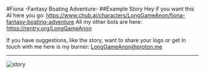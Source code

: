 #Fiona -Fantasy Boating Adventure-
##Example Story
Hey if you want this AI here you go: https://www.chub.ai/characters/LongGameAnon/fiona-fantasy-boating-adventure
All my other bots are here: https://rentry.org/LongGameAnon

If you have suggestions, like the story, want to share your logs or get in touch with me here is my burner: LongGameAnon@proton.me

----------------------------
![story](https://i.imgur.com/VtpggnI.jpg)